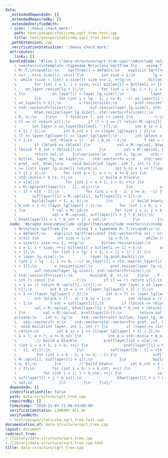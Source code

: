 ```yaml
---
data:
  _extendedDependsOn: []
  _extendedRequiredBy: []
  _extendedVerifiedWith:
  - icon: ':heavy_check_mark:'
    path: test/yosupo/staticrmq.sqrt_tree.test.cpp
    title: test/yosupo/staticrmq.sqrt_tree.test.cpp
  _pathExtension: cpp
  _verificationStatusIcon: ':heavy_check_mark:'
  attributes:
    links: []
  bundledCode: "#line 2 \"data-structure/sqrt_tree.cpp\"\n#include <algorithm>\n#include\
    \ <vector>\n\ntemplate <typename M>\nclass SqrtTree {\n    using T = typename\
    \ M::T;\n\npublic:\n    SqrtTree() = default;\n    explicit SqrtTree(const std::vector<T>&\
    \ vs) : n(vs.size()), v(vs) {\n        int size = 1;\n        lg = 0;\n      \
    \  while (size < (int) v.size()) size <<= 1, ++lg;\n        bitlen.resize(size);\n\
    \        for (int i = 1; i < size; ++i) bitlen[i] = bitlen[i >> 1] + 1;\n    \
    \    on_layer.resize(lg + 1);\n        for (int i = lg; i > 1; i = (i + 1) / 2)\
    \ {\n            on_layer[i] = layer_lg.size();\n            layer_lg.push_back(i);\n\
    \        }\n        for (int i = lg - 1; i >= 0; --i) on_layer[i] = std::max(on_layer[i],\
    \ on_layer[i + 1]);\n        v.resize(size);\n        pref.resize(layer_lg.size(),\
    \ std::vector<T>(size));\n        suf.resize(layer_lg.size(), std::vector<T>(size));\n\
    \        btwn.resize(layer_lg.size(), std::vector<T>(size));\n        build(0,\
    \ 0, n);\n    }\n\n    T fold(int l, int r) const {\n        --r;\n        if\
    \ (l == r) return v[l];\n        if (l + 1 == r) return M::op(v[l], v[r]);\n \
    \       int layer = on_layer[bitlen[l ^ r]];\n        int b_sz = 1 << ((layer_lg[layer]\
    \ + 1) / 2);\n        int b_cnt = 1 << (layer_lg[layer] / 2);\n        int a =\
    \ (l >> layer_lg[layer]) << layer_lg[layer];\n        int lblock = (l - a) / b_sz\
    \ + 1;\n        int rblock = (r - a) / b_sz - 1;\n        T val = suf[layer][l];\n\
    \        if (lblock <= rblock) {\n            val = M::op(val, btwn[layer][a +\
    \ lblock * b_cnt + rblock]);\n        }\n        val = M::op(val, pref[layer][r]);\n\
    \        return val;\n    }\n\nprivate:\n    int n, lg;\n    std::vector<int>\
    \ bitlen, layer_lg, on_layer;\n    std::vector<T> v;\n    std::vector<std::vector<T>>\
    \ pref, suf, btwn;\n\n    void build(int layer, int l, int r) {\n        if (layer\
    \ >= (int) layer_lg.size()) return;\n        int b_sz = 1 << ((layer_lg[layer]\
    \ + 1) / 2);\n        for (int a = l; a < r; a += b_sz) {\n            int b =\
    \ std::min(a + b_sz, r);\n            // build a block\n            pref[layer][a]\
    \ = v[a];\n            for (int i = a + 1; i < b; ++i) {\n                pref[layer][i]\
    \ = M::op(pref[layer][i - 1], v[i]);\n            }\n            suf[layer][b\
    \ - 1] = v[b - 1];\n            for (int i = b - 2; i >= a; --i) {\n         \
    \       suf[layer][i] = M::op(v[i], suf[layer][i + 1]);\n            }\n     \
    \       build(layer + 1, a, b);\n        }\n        // build btwn\n        int\
    \ b_cnt = 1 << (layer_lg[layer] / 2);\n        for (int i = 0; i < b_cnt; ++i)\
    \ {\n            T val = M::id;\n            for (int j = i; j < b_cnt; ++j) {\n\
    \                val = M::op(val, suf[layer][l + j * b_sz]);\n               \
    \ btwn[layer][l + i * b_cnt + j] = val;\n            }\n        }\n    }\n};\n"
  code: "#pragma once\n#include <algorithm>\n#include <vector>\n\ntemplate <typename\
    \ M>\nclass SqrtTree {\n    using T = typename M::T;\n\npublic:\n    SqrtTree()\
    \ = default;\n    explicit SqrtTree(const std::vector<T>& vs) : n(vs.size()),\
    \ v(vs) {\n        int size = 1;\n        lg = 0;\n        while (size < (int)\
    \ v.size()) size <<= 1, ++lg;\n        bitlen.resize(size);\n        for (int\
    \ i = 1; i < size; ++i) bitlen[i] = bitlen[i >> 1] + 1;\n        on_layer.resize(lg\
    \ + 1);\n        for (int i = lg; i > 1; i = (i + 1) / 2) {\n            on_layer[i]\
    \ = layer_lg.size();\n            layer_lg.push_back(i);\n        }\n        for\
    \ (int i = lg - 1; i >= 0; --i) on_layer[i] = std::max(on_layer[i], on_layer[i\
    \ + 1]);\n        v.resize(size);\n        pref.resize(layer_lg.size(), std::vector<T>(size));\n\
    \        suf.resize(layer_lg.size(), std::vector<T>(size));\n        btwn.resize(layer_lg.size(),\
    \ std::vector<T>(size));\n        build(0, 0, n);\n    }\n\n    T fold(int l,\
    \ int r) const {\n        --r;\n        if (l == r) return v[l];\n        if (l\
    \ + 1 == r) return M::op(v[l], v[r]);\n        int layer = on_layer[bitlen[l ^\
    \ r]];\n        int b_sz = 1 << ((layer_lg[layer] + 1) / 2);\n        int b_cnt\
    \ = 1 << (layer_lg[layer] / 2);\n        int a = (l >> layer_lg[layer]) << layer_lg[layer];\n\
    \        int lblock = (l - a) / b_sz + 1;\n        int rblock = (r - a) / b_sz\
    \ - 1;\n        T val = suf[layer][l];\n        if (lblock <= rblock) {\n    \
    \        val = M::op(val, btwn[layer][a + lblock * b_cnt + rblock]);\n       \
    \ }\n        val = M::op(val, pref[layer][r]);\n        return val;\n    }\n\n\
    private:\n    int n, lg;\n    std::vector<int> bitlen, layer_lg, on_layer;\n \
    \   std::vector<T> v;\n    std::vector<std::vector<T>> pref, suf, btwn;\n\n  \
    \  void build(int layer, int l, int r) {\n        if (layer >= (int) layer_lg.size())\
    \ return;\n        int b_sz = 1 << ((layer_lg[layer] + 1) / 2);\n        for (int\
    \ a = l; a < r; a += b_sz) {\n            int b = std::min(a + b_sz, r);\n   \
    \         // build a block\n            pref[layer][a] = v[a];\n            for\
    \ (int i = a + 1; i < b; ++i) {\n                pref[layer][i] = M::op(pref[layer][i\
    \ - 1], v[i]);\n            }\n            suf[layer][b - 1] = v[b - 1];\n   \
    \         for (int i = b - 2; i >= a; --i) {\n                suf[layer][i] =\
    \ M::op(v[i], suf[layer][i + 1]);\n            }\n            build(layer + 1,\
    \ a, b);\n        }\n        // build btwn\n        int b_cnt = 1 << (layer_lg[layer]\
    \ / 2);\n        for (int i = 0; i < b_cnt; ++i) {\n            T val = M::id;\n\
    \            for (int j = i; j < b_cnt; ++j) {\n                val = M::op(val,\
    \ suf[layer][l + j * b_sz]);\n                btwn[layer][l + i * b_cnt + j] =\
    \ val;\n            }\n        }\n    }\n};"
  dependsOn: []
  isVerificationFile: false
  path: data-structure/sqrt_tree.cpp
  requiredBy: []
  timestamp: '2020-11-03 21:06:51+09:00'
  verificationStatus: LIBRARY_ALL_AC
  verifiedWith:
  - test/yosupo/staticrmq.sqrt_tree.test.cpp
documentation_of: data-structure/sqrt_tree.cpp
layout: document
redirect_from:
- /library/data-structure/sqrt_tree.cpp
- /library/data-structure/sqrt_tree.cpp.html
title: data-structure/sqrt_tree.cpp
---
```

